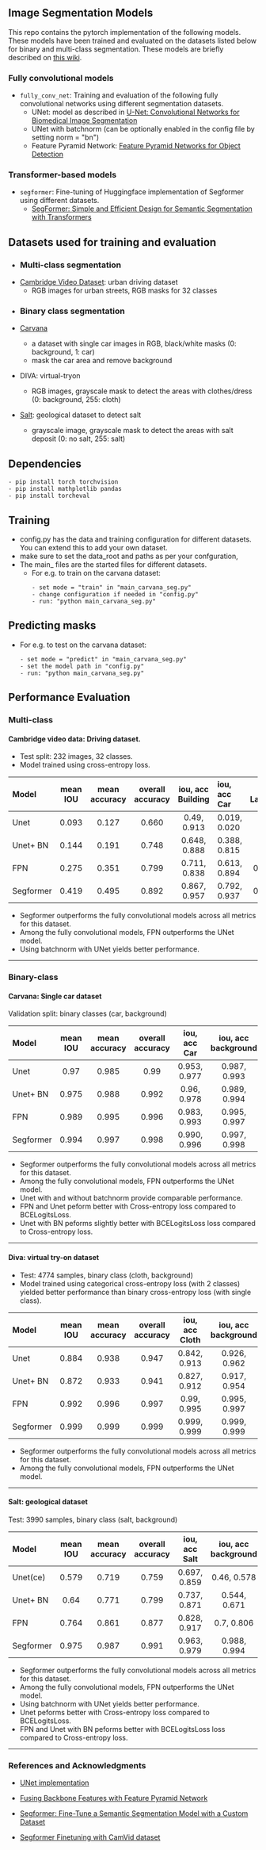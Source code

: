 ## Image Segmentation Models

This repo contains the pytorch implementation of the following models. These models have been trained and evaluated on the datasets listed below for binary and multi-class segmentation. These models are briefly described on [this wiki](https://github.com/athenas-lab/Segmentation_Models/wiki).

### Fully convolutional models
- ```fully_conv_net```: Training and evaluation of the following fully convolutional networks using different segmentation datasets.
  - UNet: model as described in [U-Net: Convolutional Networks for Biomedical Image Segmentation](https://arxiv.org/abs/1505.04597)
  - UNet with batchnorm (can be optionally enabled in the config file by setting norm = "bn")
  - Feature Pyramid Network: [Feature Pyramid Networks for Object Detection](https://arxiv.org/pdf/1612.03144)
  
### Transformer-based models
- ```segformer```: Fine-tuning of Huggingface implementation of Segformer using different datasets.
  - [SegFormer: Simple and Efficient Design for Semantic Segmentation with Transformers](https://arxiv.org/abs/2105.15203)

## Datasets used for training and evaluation

- ### Multi-class segmentation
* [Cambridge Video Dataset](https://www.kaggle.com/datasets/carlolepelaars/camvid): urban driving dataset
  - RGB images for urban streets, RGB masks for 32 classes
 
- ### Binary class segmentation
- [Carvana](https://www.kaggle.com/competitions/carvana-image-masking-challenge)
   - a dataset with single car images in RGB,  black/white masks (0: background, 1: car)
   - mask the car area and remove background
 
- DIVA: virtual-tryon
  - RGB images, grayscale mask to detect the areas with clothes/dress (0: background,  255: cloth)
     
- [Salt](https://www.kaggle.com/c/tgs-salt-identification-challenge/overview): geological dataset to detect salt
   - grayscale image, grayscale mask to detect the areas with salt deposit (0: no salt, 255: salt)


## Dependencies
```
- pip install torch torchvision
- pip install mathplotlib pandas
- pip install torcheval
```



## Training
- config.py has the data and training configuration for different datasets. You can extend this to 
add your own dataset.
- make sure to set the data_root and paths as per your confguration,
- The main_ files are the started files for different datasets. 
  - For e.g. to train on the carvana dataset: 
    ```
    - set mode = "train" in "main_carvana_seg.py"
    - change configuration if needed in "config.py"
    - run: "python main_carvana_seg.py"
    ```  

## Predicting masks
  - For e.g. to test on the carvana dataset:
    ```
    - set mode = "predict" in "main_carvana_seg.py"
    - set the model path in "config.py"
    - run: "python main_carvana_seg.py"
    ```

## Performance Evaluation

### Multi-class

#### Cambridge video data: Driving dataset. 
- Test split: 232 images, 32 classes.
- Model trained using cross-entropy loss.

| Model    | mean IOU | mean accuracy | overall accuracy | iou, acc Building|iou, acc Car|iou, acc LaneMkgsDriv|iou, acc Pedestrian|iou, acc Sidewalk|iou, acc SUVPickupTruck|iou, acc TrafficLight|
|:---------|:--------:|:-------------:|:----------------:|:----------------:|:-----------|:-------------------:|:-----------------:|:---------------:|:---------------------:|:-------------------:|
| Unet     | 0.093    |   0.127       | 0.660            | 0.49, 0.913      |0.019, 0.020|0, 0             |0, 0               |0.321, 0.505     |0,  0             |0, 0                 | 
| Unet+ BN | 0.144    |   0.191       | 0.748            | 0.648, 0.888     |0.388, 0.815|0, 0             |0, 0               |0.593, 0.771     |0.0, 0.0          |0.0, 0.0             |
| FPN      | 0.275    |   0.351       | 0.799            | 0.711, 0.838     |0.613, 0.894|0.284, 0.352     |0.168, 0.281       |0.697, 0.870     |0.064, 0.067       |0.282, 0.326         |    
| Segformer| 0.419    |   0.495       | 0.892            | 0.867, 0.957     |0.792, 0.937|0.503, 0.584     |0.442, 0.618       |0.815, 0.938     |0.322, 0.506       |0.592, 0.736         | 

- Segformer outperforms the fully convolutional models across all metrics for this dataset.
- Among the fully convolutional models, FPN outperforms the UNet model.
- Using batchnorm with UNet yields better performance.
----------------------------------------------------------------------------------------------------------------------------------------------------------------------------------------------------

### Binary-class

#### Carvana: Single car dataset
Validation split: binary classes (car, background)

| Model    | mean IOU | mean accuracy | overall accuracy | iou, acc Car     | iou, acc background|
|:---------|:--------:|:-------------:|:----------------:|:----------------:|:------------------:|
| Unet     |   0.97   | 0.985         |    0.99          | 0.953, 0.977     | 0.987, 0.993       |
| Unet+ BN |   0.975  | 0.988         |    0.992         | 0.96,  0.978     | 0.989, 0.994       |
| FPN      |   0.989  | 0.995         |    0.996         | 0.983, 0.993     | 0.995, 0.997       | 
| Segformer|   0.994  | 0.997         |    0.998         | 0.990, 0.996     | 0.997, 0.998       |

- Segformer outperforms the fully convolutional models across all metrics for this dataset.
- Among the fully convolutional models, FPN outperforms the UNet model.
- Unet with and without batchnorm provide comparable performance.
- FPN and Unet peform better with Cross-entropy loss compared to BCELogitsLoss.
- Unet with BN peforms slightly better with BCELogitsLoss loss compared to Cross-entropy loss.
----------------------------------------------------------------------------------------------------------------------------------------------------------------------------------------------------

#### Diva: virtual try-on dataset
- Test: 4774 samples, binary class (cloth, background)
- Model trained using categorical cross-entropy loss (with 2 classes) yielded better performance than binary cross-entropy loss (with single class). 

| Model    | mean IOU | mean accuracy | overall accuracy | iou, acc Cloth   | iou, acc background|
|:---------|:--------:|:-------------:|:----------------:|:----------------:|:------------------:|
| Unet     |   0.884  |  0.938        |    0.947         | 0.842, 0.913     | 0.926, 0.962       |
| Unet+ BN |   0.872  |  0.933        |    0.941         | 0.827, 0.912     | 0.917, 0.954       |
| FPN      |   0.992  |  0.996        |    0.997         | 0.99,  0.995     | 0.995, 0.997       |
| Segformer|   0.999  |  0.999        |    0.999         | 0.999, 0.999     | 0.999, 0.999       |

- Segformer outperforms the fully convolutional models across all metrics for this dataset.
- Among the fully convolutional models, FPN outperforms the UNet model.
----------------------------------------------------------------------------------------------------------------------------------------------------------------------------------------------------

#### Salt: geological dataset
Test: 3990 samples, binary class (salt, background)

| Model    | mean IOU | mean accuracy | overall accuracy | iou, acc Salt   | iou, acc background|
|:---------|:--------:|:-------------:|:----------------:|:----------------:|:------------------:|
| Unet(ce) |   0.579  |  0.719        |    0.759         | 0.697, 0.859     | 0.46, 0.578        |
| Unet+ BN |   0.64   |  0.771        |    0.799         | 0.737, 0.871     | 0.544, 0.671       |
| FPN      |   0.764  |  0.861        |    0.877         | 0.828, 0.917     | 0.7, 0.806         |  
| Segformer|   0.975  |  0.987        |    0.991         | 0.963, 0.979     | 0.988, 0.994       |

- Segformer outperforms the fully convolutional models across all metrics for this dataset.
- Among the fully convolutional models, FPN outperforms the UNet model.
- Using batchnorm with UNet yields better performance.
- Unet peforms better with Cross-entropy loss compared to BCELogitsLoss.
- FPN and Unet with BN peforms better with BCELogitsLoss loss compared to Cross-entropy loss.
----------------------------------------------------------------------------------------------------------------------------------------------------------------------------------------------------


### References and Acknowledgments
- [UNet implementation](https://pyimagesearch.com/2021/11/08/u-net-training-image-segmentation-models-in-pytorch/)

- [Fusing Backbone Features with Feature Pyramid Network](https://medium.com/@freshtechyy/fusing-backbone-features-using-feature-pyramid-network-fpn-c652aa6a264b)
- [Segformer: Fine-Tune a Semantic Segmentation Model with a Custom Dataset](https://huggingface.co/blog/fine-tune-segformer)
- [Segformer Finetuning with CamVid dataset](https://github.com/CherifiImene/buildings_and_road_segmentation/blob/main/data_handler/data.py)

